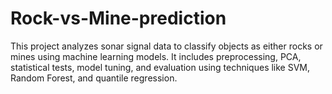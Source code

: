 # Rock-vs-Mine-prediction
This project analyzes sonar signal data to classify objects as either rocks or mines using machine learning models. It includes preprocessing, PCA, statistical tests, model tuning, and evaluation using techniques like SVM, Random Forest, and quantile regression.
